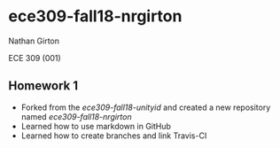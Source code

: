 # ece309-fall18-nrgirton
Nathan Girton

ECE 309 (001)

## Homework 1
* Forked from the *ece309-fall18-unityid* and created a new repository named *ece309-fall18-nrgirton*
* Learned how to use markdown in GitHub
* Learned how to create branches and link Travis-CI
